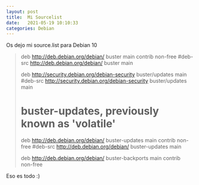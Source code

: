 ```yaml
---
layout: post
title:  Mi Sourcelist
date:   2021-05-19 10:10:33
categories: Debian
---
```

Os dejo mi source.list para Debian 10

> deb http://deb.debian.org/debian/ buster main contrib non-free
> #deb-src http://deb.debian.org/debian/ buster main
> 
> deb http://security.debian.org/debian-security buster/updates main
> #deb-src http://security.debian.org/debian-security buster/updates main
> 
> # buster-updates, previously known as 'volatile'
> deb http://deb.debian.org/debian/ buster-updates main contrib non-free
> #deb-src http://deb.debian.org/debian/ buster-updates main
> 
> deb http://deb.debian.org/debian/ buster-backports main contrib non-free

Eso es todo :)